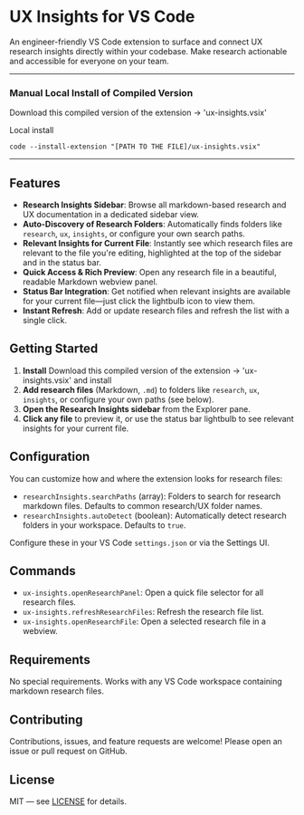 # UX Insights for VS Code

An engineer-friendly VS Code extension to surface and connect UX research insights directly within your codebase. Make research actionable and accessible for everyone on your team.

---
### Manual Local Install of Compiled Version

 Download this compiled version of the extension → 'ux-insights.vsix' 

Local install
```
code --install-extension "[PATH TO THE FILE]/ux-insights.vsix"
```
---

## Features

- **Research Insights Sidebar**: Browse all markdown-based research and UX documentation in a dedicated sidebar view.
- **Auto-Discovery of Research Folders**: Automatically finds folders like `research`, `ux`, `insights`, or configure your own search paths.
- **Relevant Insights for Current File**: Instantly see which research files are relevant to the file you're editing, highlighted at the top of the sidebar and in the status bar.
- **Quick Access & Rich Preview**: Open any research file in a beautiful, readable Markdown webview panel.
- **Status Bar Integration**: Get notified when relevant insights are available for your current file—just click the lightbulb icon to view them.
- **Instant Refresh**: Add or update research files and refresh the list with a single click.

## Getting Started

1. **Install** Download this compiled version of the extension → 'ux-insights.vsix' and install 
2. **Add research files** (Markdown, `.md`) to folders like `research`, `ux`, `insights`, or configure your own paths (see below).
3. **Open the Research Insights sidebar** from the Explorer pane.
4. **Click any file** to preview it, or use the status bar lightbulb to see relevant insights for your current file.

## Configuration

You can customize how and where the extension looks for research files:

- `researchInsights.searchPaths` (array): Folders to search for research markdown files. Defaults to common research/UX folder names.
- `researchInsights.autoDetect` (boolean): Automatically detect research folders in your workspace. Defaults to `true`.

Configure these in your VS Code `settings.json` or via the Settings UI.

## Commands

- `ux-insights.openResearchPanel`: Open a quick file selector for all research files.
- `ux-insights.refreshResearchFiles`: Refresh the research file list.
- `ux-insights.openResearchFile`: Open a selected research file in a webview.

## Requirements

No special requirements. Works with any VS Code workspace containing markdown research files.

## Contributing

Contributions, issues, and feature requests are welcome! Please open an issue or pull request on GitHub.

## License

MIT — see [LICENSE](LICENSE) for details.
